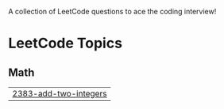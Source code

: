 A collection of LeetCode questions to ace the coding interview! 

<!---LeetCode Topics Start-->
# LeetCode Topics
## Math
|  |
| ------- |
| [2383-add-two-integers](https://github.com/shaheedk/leetcode/tree/master/2383-add-two-integers) |
<!---LeetCode Topics End-->